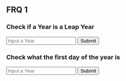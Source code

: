 ## FRQ 1
<p id="test"></p>

<script>

function getYear(){
    let inputYear = document.getElementById("inputYear").value;
    return inputYear;
}

function isLeapYear(yearparam) {
    
    result = document.getElementById("isLeapYearResult");

    // Fetch data from API
    fetch('https://hetvitrivedi.tk/api/calendar/isLeapYear/' + yearparam)
    .then(response => response.json())
    .then(data => {

        console.log(data);

        result.innerHTML = "Is " + yearparam + " a leap year: " + data.isLeapYear;

    })
}

function getDay(){
    let inputYear1 = document.getElementById("inputYear1").value;
    return inputYear1;
}

function firstDayOfYear(year1param) {
    
    result = document.getElementById("firstDayOfYearResult");

    // Fetch data from API
    fetch('https://hetvitrivedi.tk/api/calendar/firstDayOfYear/' + year1param)
    .then(response => response.json())
    .then(data => {

        console.log(data);

        result.innerHTML = "The first day of " + year1param is + data.firstDayOfYear;

    })
}

</script>

### Check if a Year is a Leap Year
<input id="inputYear" placeholder="Input a Year">
<button onclick="isLeapYear(getYear())">Submit</button>
<p id="isLeapYearResult"></p>

### Check what the first day of the year is
<input id="inputYear1" placeholder="Input a Year">
<button onclick="firstDayOfYear(getDay())">Submit</button>
<p id="firstDayOfYearResult"></p>